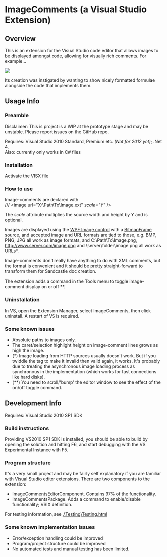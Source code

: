 # ImageComments (a Visual Studio Extension)

## Overview
This is an extension for the Visual Studio code editor that allows images to be displayed amongst code, allowing for visually rich comments. For example...


![](./image-comments/raw/master/Readme_files/Example1.PNG)


Its creation was instigated by wanting to show nicely formatted formulae alongside the code that implements them.
## Usage Info

### Preamble
Disclaimer: This is project is a WIP at the 
prototype stage 
and may be unstable. Please report 
issues on the GitHub repo.  

Requires: Visual Studio 2010 Standard, Premium etc. 
*(Not for 2012 yet)*; .Net 4.  
Also: currently only works in C# files

### Installation
Activate the VISX file
### How to use
Image-comments are declared with   
/// &lt;image url="X:\Path\To\Image.ext" *scale="Y"* />

The *scale* attribute multiplies the source width and height by Y and is optional.

Images are displayed using the
[WPF Image control](http://msdn.microsoft.com/en-us/library/ms610982) with a [BitmapFrame](http://msdn.microsoft.com/en-us/library/ms619213) source, and accepted image and URL formats are tied to those, e.g. BMP, PNG, JPG all work as image formats, and C:\Path\To\Image.png, http://www.server.com/image.png and \\server\folder\image.png all work as URLs*.


Image-comments don't really have anything to do with XML comments, but the format is convenient and it should be pretty straight-forward to transform them for Sandcastle doc creation.


The extension adds a command in the Tools menu to toggle image-comment display on or off **.

### Uninstallation
In VS, open the Extension Manager, select ImageComments, then click uninstall. A restart of VS is required.

### Some known issues
* Absolute paths to images only.
* The caret/selection highlight height on image-comment lines grows as high the image.
* (*) Image loading from HTTP sources usually doesn't work. But if you twiddle the tag to make it invalid then valid again, it works. It's probably due to treating the asynchronous image loading process as synchronous in the implementation (which works for fast connections like hard disks).
* (**) You need to scroll/'bump' the editor window to see the effect of the on/off toggle command.

## Development Info
Requires: Visual Studio 2010 SP1 SDK

### Build instructions
Providing VS2010 SP1 SDK is installed, you should be able to build by opening the solution and hitting F6, and start debugging with the VS Experimental Instance with F5.

### Program structure
It's a very small project and may be fairly self explanatory if you are familiar with Visual Studio editor extensions.
There are two components to the extension:

* ImageCommentsEditorComponent. Contains 97% of the functionality. 
* ImageCommentsPackage. Adds a command to enable/disable functionality; VSIX definition.

For testing information, see [.\Testing\Testing.html](./testing/testing.html)

### Some known implementation issues
* Error/exception handling could be improved
* Program/project structure could be improved
* No automated tests and manual testing has been limited.